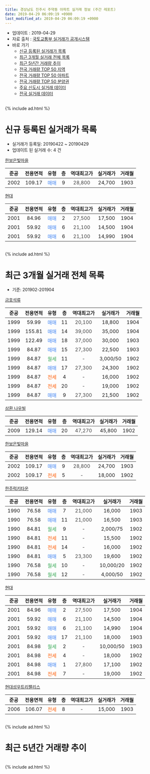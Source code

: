 ```yaml
---
title: 경상남도 진주시 주약동 아파트 실거래 정보 (주간 레포트)
date: 2019-04-29 06:09:19 +0900
last_modified_at: 2019-04-29 06:09:19 +0900
---
```


* 업데이트 : 2019-04-29
* 자료 출처 : [국토교통부 실거래가 공개시스템](http://rt.molit.go.kr)
* 바로 가기
    * [신규 등록된 실거래가 목록](#신규-등록된-실거래가-목록)
    * [최근 3개월 실거래 전체 목록](#최근-3개월-실거래-전체-목록)
    * [최근 5년간 거래량 추이](#최근-5년간-거래량-추이)
    * [전국 거래량 TOP 50 지역](https://inasie.github.io/apt-trade-info/최근-3개월-전국에서-가장-거래가-많이-발생한-지역)
    * [전국 거래량 TOP 50 아파트](https://inasie.github.io/apt-trade-info/최근-3개월-전국에서-가장-거래가-많이-발생한-아파트)
    * [전국 거래량 TOP 50 분양권](https://inasie.github.io/apt-trade-info/최근-3개월-전국에서-가장-거래가-많이-발생한-분양권)
    * [주요 신도시 실거래 데이터](https://inasie.github.io/apt-trade-info/주요-신도시)
    * [전국 실거래 데이터](https://inasie.github.io/apt-trade-info/전국)
<br>
{% include ad.html %}
<br>

# 신규 등록된 실거래가 목록
* 실거래가 등록일: 20190422 ~ 20190429
* 업데이트 된 실거래 수: 4 건


[한보은빛마을](https://search.naver.com/search.naver?query=%EA%B2%BD%EC%83%81%EB%82%A8%EB%8F%84+%EC%A7%84%EC%A3%BC%EC%8B%9C+%EC%A3%BC%EC%95%BD%EB%8F%99+%ED%95%9C%EB%B3%B4%EC%9D%80%EB%B9%9B%EB%A7%88%EC%9D%84)

|준공|전용면적|유형|층|역대최고가|실거래가|거래월|
|:---:|:---:|:---:|:---:|:---:|:---:|:---:|
|2002|109.17|<span style="color:#4285f3">매매</span>|9|<span style="color:#444444">28,800</span>|24,700|1903|

[현대](https://search.naver.com/search.naver?query=%EA%B2%BD%EC%83%81%EB%82%A8%EB%8F%84+%EC%A7%84%EC%A3%BC%EC%8B%9C+%EC%A3%BC%EC%95%BD%EB%8F%99+%ED%98%84%EB%8C%80)

|준공|전용면적|유형|층|역대최고가|실거래가|거래월|
|:---:|:---:|:---:|:---:|:---:|:---:|:---:|
|2001|84.96|<span style="color:#4285f3">매매</span>|2|<span style="color:#444444">27,500</span>|17,500|1904|
|2001|59.92|<span style="color:#4285f3">매매</span>|6|<span style="color:#444444">21,100</span>|14,500|1904|
|2001|59.92|<span style="color:#4285f3">매매</span>|6|<span style="color:#444444">21,100</span>|14,990|1904|


<br>
{% include ad.html %}
<br>

# 최근 3개월 실거래 전체 목록
* 기준: 201902-201904


[금호석류](https://search.naver.com/search.naver?query=%EA%B2%BD%EC%83%81%EB%82%A8%EB%8F%84+%EC%A7%84%EC%A3%BC%EC%8B%9C+%EC%A3%BC%EC%95%BD%EB%8F%99+%EA%B8%88%ED%98%B8%EC%84%9D%EB%A5%98)

|준공|전용면적|유형|층|역대최고가|실거래가|거래월|
|:---:|:---:|:---:|:---:|:---:|:---:|:---:|
|1999|59.99|<span style="color:#4285f3">매매</span>|11|<span style="color:#444444">20,100</span>|18,800|1904|
|1999|155.81|<span style="color:#4285f3">매매</span>|14|<span style="color:#444444">39,000</span>|35,000|1904|
|1999|122.49|<span style="color:#4285f3">매매</span>|18|<span style="color:#444444">37,000</span>|30,000|1903|
|1999|84.87|<span style="color:#4285f3">매매</span>|15|<span style="color:#444444">27,300</span>|22,500|1903|
|1999|84.87|<span style="color:#34a853">월세</span>|11|<span style="color:#444444">-</span>|3,000/50|1902|
|1999|84.87|<span style="color:#4285f3">매매</span>|17|<span style="color:#444444">27,300</span>|24,300|1902|
|1999|84.87|<span style="color:#ff5a00">전세</span>|4|<span style="color:#444444">-</span>|16,000|1902|
|1999|84.87|<span style="color:#ff5a00">전세</span>|20|<span style="color:#444444">-</span>|19,000|1902|
|1999|84.87|<span style="color:#4285f3">매매</span>|9|<span style="color:#444444">27,300</span>|21,500|1902|

[삼환 나우빌](https://search.naver.com/search.naver?query=%EA%B2%BD%EC%83%81%EB%82%A8%EB%8F%84+%EC%A7%84%EC%A3%BC%EC%8B%9C+%EC%A3%BC%EC%95%BD%EB%8F%99+%EC%82%BC%ED%99%98+%EB%82%98%EC%9A%B0%EB%B9%8C)

|준공|전용면적|유형|층|역대최고가|실거래가|거래월|
|:---:|:---:|:---:|:---:|:---:|:---:|:---:|
|2009|129.14|<span style="color:#4285f3">매매</span>|20|<span style="color:#444444">47,270</span>|45,800|1902|

[한보은빛마을](https://search.naver.com/search.naver?query=%EA%B2%BD%EC%83%81%EB%82%A8%EB%8F%84+%EC%A7%84%EC%A3%BC%EC%8B%9C+%EC%A3%BC%EC%95%BD%EB%8F%99+%ED%95%9C%EB%B3%B4%EC%9D%80%EB%B9%9B%EB%A7%88%EC%9D%84)

|준공|전용면적|유형|층|역대최고가|실거래가|거래월|
|:---:|:---:|:---:|:---:|:---:|:---:|:---:|
|2002|109.17|<span style="color:#4285f3">매매</span>|9|<span style="color:#444444">28,800</span>|24,700|1903|
|2002|109.17|<span style="color:#ff5a00">전세</span>|5|<span style="color:#444444">-</span>|18,000|1902|

[한주럭키타운](https://search.naver.com/search.naver?query=%EA%B2%BD%EC%83%81%EB%82%A8%EB%8F%84+%EC%A7%84%EC%A3%BC%EC%8B%9C+%EC%A3%BC%EC%95%BD%EB%8F%99+%ED%95%9C%EC%A3%BC%EB%9F%AD%ED%82%A4%ED%83%80%EC%9A%B4)

|준공|전용면적|유형|층|역대최고가|실거래가|거래월|
|:---:|:---:|:---:|:---:|:---:|:---:|:---:|
|1990|76.58|<span style="color:#4285f3">매매</span>|7|<span style="color:#444444">21,000</span>|16,000|1903|
|1990|76.58|<span style="color:#4285f3">매매</span>|11|<span style="color:#444444">21,000</span>|16,500|1903|
|1990|84.81|<span style="color:#34a853">월세</span>|9|<span style="color:#444444">-</span>|2,000/75|1902|
|1990|84.81|<span style="color:#ff5a00">전세</span>|11|<span style="color:#444444">-</span>|15,500|1902|
|1990|84.81|<span style="color:#ff5a00">전세</span>|14|<span style="color:#444444">-</span>|16,000|1902|
|1990|84.81|<span style="color:#4285f3">매매</span>|5|<span style="color:#444444">23,300</span>|19,600|1902|
|1990|76.58|<span style="color:#34a853">월세</span>|10|<span style="color:#444444">-</span>|10,000/20|1902|
|1990|76.58|<span style="color:#34a853">월세</span>|12|<span style="color:#444444">-</span>|4,000/50|1902|

[현대](https://search.naver.com/search.naver?query=%EA%B2%BD%EC%83%81%EB%82%A8%EB%8F%84+%EC%A7%84%EC%A3%BC%EC%8B%9C+%EC%A3%BC%EC%95%BD%EB%8F%99+%ED%98%84%EB%8C%80)

|준공|전용면적|유형|층|역대최고가|실거래가|거래월|
|:---:|:---:|:---:|:---:|:---:|:---:|:---:|
|2001|84.96|<span style="color:#4285f3">매매</span>|2|<span style="color:#444444">27,500</span>|17,500|1904|
|2001|59.92|<span style="color:#4285f3">매매</span>|6|<span style="color:#444444">21,100</span>|14,500|1904|
|2001|59.92|<span style="color:#4285f3">매매</span>|6|<span style="color:#444444">21,100</span>|14,990|1904|
|2001|59.92|<span style="color:#4285f3">매매</span>|17|<span style="color:#444444">21,100</span>|18,000|1903|
|2001|84.98|<span style="color:#34a853">월세</span>|2|<span style="color:#444444">-</span>|10,000/50|1903|
|2001|84.98|<span style="color:#ff5a00">전세</span>|4|<span style="color:#444444">-</span>|18,000|1902|
|2001|84.98|<span style="color:#4285f3">매매</span>|1|<span style="color:#444444">27,800</span>|17,100|1902|
|2001|84.98|<span style="color:#ff5a00">전세</span>|7|<span style="color:#444444">-</span>|19,000|1902|

[현대성우트리팰리스](https://search.naver.com/search.naver?query=%EA%B2%BD%EC%83%81%EB%82%A8%EB%8F%84+%EC%A7%84%EC%A3%BC%EC%8B%9C+%EC%A3%BC%EC%95%BD%EB%8F%99+%ED%98%84%EB%8C%80%EC%84%B1%EC%9A%B0%ED%8A%B8%EB%A6%AC%ED%8C%B0%EB%A6%AC%EC%8A%A4)

|준공|전용면적|유형|층|역대최고가|실거래가|거래월|
|:---:|:---:|:---:|:---:|:---:|:---:|:---:|
|2006|106.07|<span style="color:#ff5a00">전세</span>|8|<span style="color:#444444">-</span>|15,000|1903|


<br>
{% include ad.html %}
<br>

# 최근 5년간 거래량 추이


<div style="width:100%;">
    <canvas id="deal_progress" height="200"></canvas>
</div>

<script>
new Chart(document.getElementById("deal_progress"), {
    type: 'line',
    data: {
        labels: ['201404','201405','201406','201407','201408','201409','201410','201411','201412','201501','201502','201503','201504','201505','201506','201507','201508','201509','201510','201511','201512','201601','201602','201603','201604','201605','201606','201607','201608','201609','201610','201611','201612','201701','201702','201703','201704','201705','201706','201707','201708','201709','201710','201711','201712','201801','201802','201803','201804','201805','201806','201807','201808','201809','201810','201811','201812','201901','201902','201903','201904'],
        datasets: [{
            label: '매매',
            pointRadius: 1,
            data: [12, 11, 13, 16, 9, 11, 12, 19, 20, 18, 13, 27, 19, 18, 12, 16, 28, 22, 26, 26, 23, 19, 26, 31, 19, 24, 27, 18, 15, 22, 22, 22, 20, 21, 20, 17, 16, 8, 17, 15, 15, 14, 12, 14, 14, 21, 16, 11, 12, 10, 5, 10, 8, 11, 20, 7, 11, 8, 5, 6, 5],
            borderColor: "rgba(255, 201, 14, 1)",
            backgroundColor: "rgba(255, 201, 14, 0.5)",
            fill: false,
            lineTension: 0
        },{
            label: '전월세',
            pointRadius: 1,
            data: [7, 4, 8, 8, 4, 5, 11, 9, 9, 15, 7, 9, 5, 4, 8, 3, 4, 8, 7, 10, 12, 5, 8, 6, 6, 6, 2, 3, 4, 4, 3, 7, 6, 6, 11, 7, 5, 5, 4, 5, 2, 7, 7, 11, 10, 11, 6, 11, 7, 6, 5, 6, 7, 8, 3, 4, 4, 9, 11, 2, 0],
            borderColor: "rgba(0, 141, 185, 1)",
            backgroundColor: "rgba(0, 141, 185, 0.5)",
            fill: false,
            lineTension: 0
        }
        ]
    },
    options: {
        responsive: true,
        title: {
            display: false
        },
        tooltips: {
            mode: 'index',
            intersect: false
        },
        hover: {
            mode: 'nearest',
            intersect: true
        },
        scales: {
            xAxes: [{
                display: true,
                scaleLabel: {
                    display: true,
                    labelString: '년/월'
                }
            }],
            yAxes: [{
                display: true,
                ticks: {
                    suggestedMin: 0,
                },
                scaleLabel: {
                    display: true,
                    labelString: '실거래 수'
                }
            }]
        }
    }
});

</script>


<br>
{% include ad.html %}
<br>

